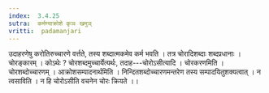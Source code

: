 ```yaml
---
index:  3.4.25
sutra:  कर्मण्याक्रोशे कृञः खमुञ्
vritti:  padamanjari
---
```


उदाहरणेषु करोतिरुच्चारणे वर्त्तते, तस्य शब्दात्मकमेव कर्म भवति । तत्र चोरादिशब्दाः शब्दप्रधानाः । चोरङ्कारम् । कोऽथेः ? चोरशब्दमुच्चार्येत्यर्थः, तदाह---चोरोऽसीत्यादि । चोरकरणमिति । चोरशब्दोच्चारणम् । आक्रोशसम्पादनार्थमिति । निन्दितशब्दोच्चारणमन्तरेण तस्य सम्पादयितुशक्यत्वात् । न त्वसाविति । न हि चोरोऽसीति वचनेन चोरः क्रियते ।।
